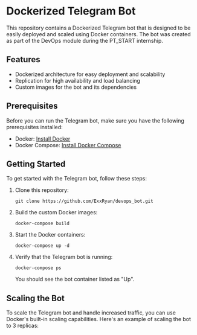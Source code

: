 # Dockerized Telegram Bot

This repository contains a Dockerized Telegram bot that is designed to be easily deployed and scaled using Docker containers. The bot was created as part of the DevOps module during the PT_START internship.

## Features

- Dockerized architecture for easy deployment and scalability
- Replication for high availability and load balancing
- Custom images for the bot and its dependencies

## Prerequisites

Before you can run the Telegram bot, make sure you have the following prerequisites installed:

- Docker: [Install Docker](https://docs.docker.com/get-docker/)
- Docker Compose: [Install Docker Compose](https://docs.docker.com/compose/install/)

## Getting Started

To get started with the Telegram bot, follow these steps:

1. Clone this repository:

    ```shell
    git clone https://github.com/ExxRyan/devops_bot.git
    ```

2. Build the custom Docker images:

    ```shell
    docker-compose build
    ```

3. Start the Docker containers:

    ```shell
    docker-compose up -d
    ```

4. Verify that the Telegram bot is running:

    ```shell
    docker-compose ps
    ```

    You should see the bot container listed as "Up".

## Scaling the Bot

To scale the Telegram bot and handle increased traffic, you can use Docker's built-in scaling capabilities. Here's an example of scaling the bot to 3 replicas:
